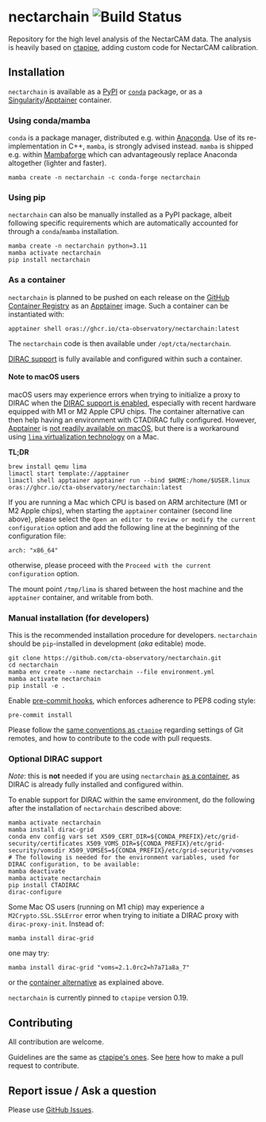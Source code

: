 # nectarchain ![Build Status](https://github.com/cta-observatory/nectarchain/actions/workflows/ci.yml/badge.svg?branch=main)

Repository for the high level analysis of the NectarCAM data.
The analysis is heavily based on [ctapipe](https://github.com/cta-observatory/ctapipe), adding custom code for NectarCAM calibration.

## Installation

`nectarchain` is available as a [PyPI](https://pypi.org/project/nectarchain/) or [`conda`](https://anaconda.org/conda-forge/nectarchain) package, or as a [Singularity](https://apptainer.org/news/community-announcement-20211130/)/[Apptainer](https://apptainer.org/) container.

### Using conda/mamba

`conda` is a package manager, distributed e.g. within [Anaconda](https://www.anaconda.com/products/distribution). Use of its re-implementation in C++, `mamba`, is strongly advised instead. `mamba` is shipped e.g. within [Mambaforge](https://mamba.readthedocs.io/en/latest/installation.html) which can advantageously replace Anaconda altogether (lighter and faster).

```shell
mamba create -n nectarchain -c conda-forge nectarchain
```

### Using pip

`nectarchain` can also be manually installed as a PyPI package, albeit following specific requirements which are automatically accounted for through a `conda`/`mamba` installation.

```shell
mamba create -n nectarchain python=3.11
mamba activate nectarchain
pip install nectarchain
```

### As a container

`nectarchain` is planned to be pushed on each release on the [GitHub Container Registry](ghcr.io) as an [Apptainer](https://apptainer.org/) image. Such a container can be instantiated with:

```shell
apptainer shell oras://ghcr.io/cta-observatory/nectarchain:latest
```

The `nectarchain` code is then available under `/opt/cta/nectarchain`.

[DIRAC support](#optional-dirac-support) is fully available and configured within such a container.

#### Note to macOS users

macOS users may experience errors when trying to initialize a proxy to DIRAC when the [DIRAC support is enabled](#optional-dirac-support), especially with recent hardware equipped with M1 or M2 Apple CPU chips. The container alternative can then help having an environment with CTADIRAC fully configured. However, [Apptainer](https://apptainer.org/) is [not readily available on macOS](https://apptainer.org/docs/admin/main/installation.html#mac), but there is a workaround using [`lima` virtualization technology](https://lima-vm.io/) on a Mac.

**TL;DR**

```shell
brew install qemu lima
limactl start template://apptainer
limactl shell apptainer apptainer run --bind $HOME:/home/$USER.linux oras://ghcr.io/cta-observatory/nectarchain:latest
```

If you are running a Mac which CPU is based on ARM architecture (M1 or M2 Apple chips), when starting the `apptainer` container (second line above), please select the `Open an editor to review or modify the current configuration` option and add the following line at the beginning of the configuration file:
```shell
arch: "x86_64"
```
otherwise, please proceed with the `Proceed with the current configuration` option.

The mount point `/tmp/lima` is shared between the host machine and the `apptainer` container, and writable from both.

### Manual installation (for developers)

This is the recommended installation procedure for developers. `nectarchain` should be `pip`-installed in development (_aka_ editable) mode.

```shell
git clone https://github.com/cta-observatory/nectarchain.git
cd nectarchain
mamba env create --name nectarchain --file environment.yml
mamba activate nectarchain
pip install -e .
```

Enable [pre-commit hooks](https://pre-commit.com/), which enforces adherence to PEP8 coding style:

```shell
pre-commit install
```

Please follow the [same conventions as `ctapipe`](https://ctapipe.readthedocs.io/en/latest/getting_started/) regarding settings of Git remotes, and how to contribute to the code with pull requests.

### Optional DIRAC support

_Note_: this is **not** needed if you are using `nectarchain` [as a container](#as-a-container), as DIRAC is already fully installed and configured within.

To enable support for DIRAC within the same environment, do the following after the installation of `nectarchain` described above:

```shell
mamba activate nectarchain 
mamba install dirac-grid
conda env config vars set X509_CERT_DIR=${CONDA_PREFIX}/etc/grid-security/certificates X509_VOMS_DIR=${CONDA_PREFIX}/etc/grid-security/vomsdir X509_VOMSES=${CONDA_PREFIX}/etc/grid-security/vomses
# The following is needed for the environment variables, used for DIRAC configuration, to be available:
mamba deactivate
mamba activate nectarchain
pip install CTADIRAC
dirac-configure
```

Some Mac OS users (running on M1 chip) may experience a `M2Crypto.SSL.SSLError` error when trying to initiate a DIRAC proxy with `dirac-proxy-init`. Instead of:
```shell
mamba install dirac-grid
```
one may try:
```shell
mamba install dirac-grid "voms=2.1.0rc2=h7a71a8a_7"
```
or the [container alternative](#note-to-macos-users) as explained above.

`nectarchain` is currently pinned to `ctapipe` version 0.19.

## Contributing

All contribution are welcome.

Guidelines are the same as [ctapipe's ones](https://ctapipe.readthedocs.io/en/latest/developer-guide/getting-started.html).
See [here](https://ctapipe.readthedocs.io/en/latest/developer-guide/pullrequests.html#pullrequests) how to make a pull request to contribute.


## Report issue / Ask a question

Please use [GitHub Issues](https://github.com/cta-observatory/nectarchain/issues).
